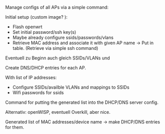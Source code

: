 Manage configs of all APs via a simple command:

Initial setup (custom image? ):
- Flash openwrt
- Set initial password/ssh key(s)
- Maybe already configure ssids/passwords/vlans
- Retrieve MAC address and associate it with given AP name -> Put in table. (Retrieve via simple ssh command)

Eventuell zu Beginn auch gleich SSIDs/VLANs und

Create DNS/DHCP entries for each AP.

With list of IP addresses:

- Configure SSIDs/availble VLANs and mappings to SSIDs
- Wifi passwords for ssids


Command for putting the generated list into the DHCP/DNS server config.

Alternativ: openWISP, eventuell Overkill, aber nice.


Generated list of MAC addresses/device name -> make DHCP/DNS entries for them.
